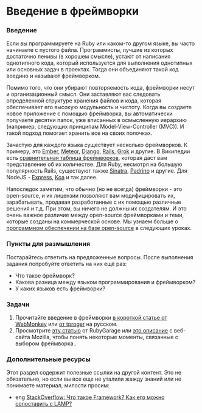 # Введение в фреймворки

### Введение

Если вы программируете на Ruby или каком-то другом языке, вы часто начинаете с пустого файла. Программисты, лучшие из которых достаточно ленивы (в хорошем смысле), устают от написания однотипного кода, который используется для выполнения однотипных или основных задач в проектах. Тогда они объединяют такой код воедино и называют фреймворком.

Помимо того, что они убирают повторяемость кода, фреймворки несут и организационный смысл. Они заставляют вас следовать определенной структуре хранения файлов и кода, которая обеспечивает его высокую модульность и чистоту. Когда вы создаете новое приложение с помощью фреймворка, вы автоматически получаете десятки папок, уже вписанных в осмысленную иерархию (например, следующих принципам Model-View-Controller (MVC)). И такой подход помогает хранить все на своих полочках.

Зачастую для каждого языка существует несколько фреймворков. К примеру, это [Ember](http://emberjs.com/), [Meteor](http://www.meteor.com/), [Django](https://www.djangoproject.com/), [Rails](http://rubyonrails.org/), [Grok](http://grok.zope.org/) и другие. В Википедии есть [сравнительная таблица фреймворков](https://ru.wikipedia.org/wiki/%D0%A1%D1%80%D0%B0%D0%B2%D0%BD%D0%B5%D0%BD%D0%B8%D0%B5_%D0%BA%D0%B0%D1%80%D0%BA%D0%B0%D1%81%D0%BE%D0%B2_%D0%B2%D0%B5%D0%B1-%D0%BF%D1%80%D0%B8%D0%BB%D0%BE%D0%B6%D0%B5%D0%BD%D0%B8%D0%B9), которая даст вам представление об их количестве. Для Ruby, несмотря на большую популярность Rails, существуют также [Sinatra](http://www.sinatrarb.com/), [Padrino](http://www.padrinorb.com/) и другие. Для NodeJS - [Express](https://expressjs.com/ru/), [Koa](https://koajs.com/) и так далее.

Напоследок заметим, что обычно (но не всегда) фреймворки - это open-source, и их лицензии позволяют вам модифицировать их, зарабатывать, продавая разработанные с их помощью различные решения и т.д. При этом, вы ничего не должны их создателям. И это очень важное различие между open-source фреймворками и теми, которые созданы на коммерческой основе. Мы узнаем больше о [программном обеспечении на базе open-source](https://ru.wikipedia.org/wiki/%D0%9E%D1%82%D0%BA%D1%80%D1%8B%D1%82%D0%BE%D0%B5_%D0%BF%D1%80%D0%BE%D0%B3%D1%80%D0%B0%D0%BC%D0%BC%D0%BD%D0%BE%D0%B5_%D0%BE%D0%B1%D0%B5%D1%81%D0%BF%D0%B5%D1%87%D0%B5%D0%BD%D0%B8%D0%B5) в следующих уроках.

### Пункты для размышления

Постарайтесь ответить на предложенные вопросы. После выполнения задания попробуйте ответить на них ещё раз:

- Что такое фреймворк?
- Какова разница между языком программирования и фреймворком?
- У каких языков есть фреймворки?

### Задачи

1. Прочитайте введение в фреймворки [в короткой статье от WebMonkey](https://www.wired.com/2010/02/get_started_with_web_frameworks/) или [от tproger](https://tproger.ru/translations/web-frameworks-how-to-get-started/) <span class="btn-fill btn btn-xs btn-warning">на русском</span>.
2. Просмотрите [эту статью](https://rubygarage.org/blog/technology-stack-for-web-development) от RubyGarage или [это описание](https://developer.mozilla.org/ru/docs/Learn/Server-side/First_steps/Web_frameworks) с веб-сайта Mozilla, чтобы понять некоторые моменты, связанные с выбором фреймворка..

### Дополнительные ресурсы

Этот раздел содержит полезные ссылки на другой контент. Это не обязательно, но если вы все еще не уталили жажду знаний или не понимаете материал, милости просим:

- <span class="btn-fill btn btn-xs btn-success">eng</span> [StackOverflow: Что такое Framework? Как его можно сопоставить с LAMP?](http://stackoverflow.com/questions/4507506/what-is-a-web-framework-how-does-it-compare-with-lamp)
